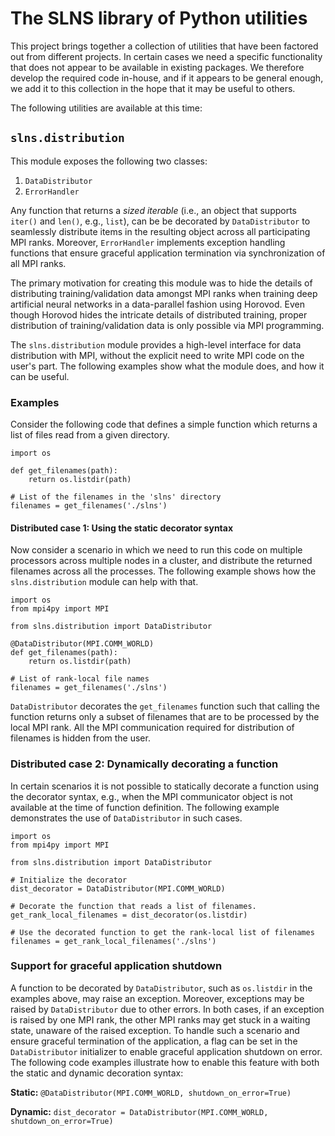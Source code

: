 # The SLNS library of Python utilities

This project brings together a collection of utilities that have been factored
out from different projects. In certain cases we need a specific functionality
that does not appear to be available in existing packages. We therefore develop
the required code in-house, and if it appears to be general enough, we add it
to this collection in the hope that it may be useful to others.

The following utilities are available at this time:

## `slns.distribution`

This module exposes the following two classes:
1.  `DataDistributor`
2.  `ErrorHandler`

Any function that returns a *sized iterable* (i.e., an object that supports `iter()` 
and `len()`, e.g., `list`), can be be decorated by `DataDistributor` to seamlessly 
distribute items in the resulting object across all participating MPI ranks.
Moreover, `ErrorHandler` implements exception handling functions that ensure
graceful application termination via synchronization of all MPI ranks. 

The primary motivation for creating this module was to hide the details of distributing
training/validation data amongst MPI ranks when training deep artificial neural
networks in a data-parallel fashion using Horovod. Even though Horovod hides the
intricate details of distributed training, proper distribution of training/validation
data is only possible via MPI programming.

The `slns.distribution` module provides a high-level interface for data distribution
with MPI, without the explicit need to write MPI code on the user's part. The
following examples show what the module does, and how it can be useful.

### Examples

Consider the following code that defines a simple function which returns a list of files 
read from a given directory. 

```
import os

def get_filenames(path):
    return os.listdir(path)

# List of the filenames in the 'slns' directory
filenames = get_filenames('./slns')
```

#### Distributed case 1: Using the static decorator syntax

Now consider a scenario in which we need to run this code on multiple processors across
multiple nodes in a cluster, and distribute the returned filenames across all the processes. 
The following example shows how the `slns.distribution` module can help with that.

```
import os
from mpi4py import MPI

from slns.distribution import DataDistributor

@DataDistributor(MPI.COMM_WORLD)
def get_filenames(path):
    return os.listdir(path)

# List of rank-local file names
filenames = get_filenames('./slns')
```

`DataDistributor` decorates the `get_filenames` function such that calling
the function returns only a subset of filenames that are to be processed by the
local MPI rank. All the MPI communication required for distribution of filenames
is hidden from the user.

### Distributed case 2: Dynamically decorating a function

In certain scenarios it is not possible to statically decorate a function using
the decorator syntax, e.g., when the MPI communicator object is not available
at the time of function definition. The following example demonstrates the use
of `DataDistributor` in such cases.

```
import os
from mpi4py import MPI

from slns.distribution import DataDistributor

# Initialize the decorator
dist_decorator = DataDistributor(MPI.COMM_WORLD)

# Decorate the function that reads a list of filenames.
get_rank_local_filenames = dist_decorator(os.listdir)

# Use the decorated function to get the rank-local list of filenames
filenames = get_rank_local_filenames('./slns')
```

### Support for graceful application shutdown

A function to be decorated by `DataDistributor`, such as `os.listdir` in the examples
above, may raise an exception. Moreover, exceptions may be raised by `DataDistributor`
due to other errors. In both cases, if an exception is raised by one MPI rank, the
other MPI ranks may get stuck in a waiting state, unaware of the raised exception. To
handle such a scenario and ensure graceful termination of the application, a flag can
be set in the `DataDistributor` initializer to enable graceful application shutdown on
error. The following code examples illustrate how to enable this feature with both the
static and dynamic decoration syntax:

**Static:** `@DataDistributor(MPI.COMM_WORLD, shutdown_on_error=True)`

**Dynamic:** `dist_decorator = DataDistributor(MPI.COMM_WORLD, shutdown_on_error=True)`
